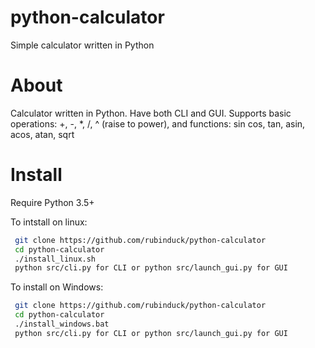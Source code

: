  # python-calculator
Simple calculator written in Python
 # About
Calculator written in Python. Have both CLI and GUI.
Supports basic operations: +, -, *, /, ^ (raise to power), and functions: sin cos, tan, asin, acos, atan, sqrt
 # Install
Require Python 3.5+

To intstall on linux:
```sh
 git clone https://github.com/rubinduck/python-calculator
 cd python-calculator
 ./install_linux.sh
 python src/cli.py for CLI or python src/launch_gui.py for GUI
```
 
To install on Windows:
```sh
 git clone https://github.com/rubinduck/python-calculator
 cd python-calculator
 ./install_windows.bat
 python src/cli.py for CLI or python src/launch_gui.py for GUI
```

